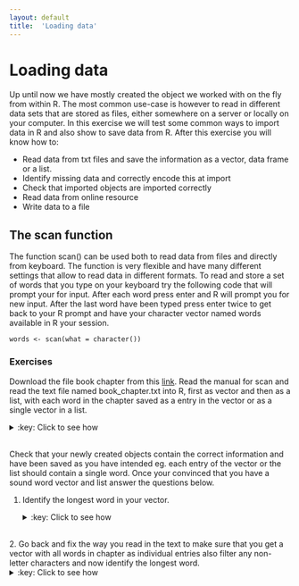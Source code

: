```yaml
---
layout: default
title:  'Loading data'
---
```

# Loading data

Up until now we have mostly created the object we worked with on the
fly from within R. The most common use-case is however to read in
different data sets that are stored as files, either somewhere on a
server or locally on your computer. In this exercise we will test some
common ways to import data in R and also show to save data from
R. After this exercise you will know how to:

-   Read data from txt files and save the information as a vector, data frame or
    a list.
-   Identify missing data and correctly encode this at import
-   Check that imported objects are imported correctly
-   Read data from online resource
-   Write data to a file

## The scan function

The function scan() can be used both to read data from files and
directly from keyboard. The function is very flexible and have many
different settings that allow to read data in different formats. To
read and store a set of words that you type on your keyboard try the
following code that will prompt your for input. After each word press
enter and R will prompt you for new input. After the last word have
been typed press enter twice to get back to your R prompt and have
your character vector named words available in R your session.

    words <- scan(what = character())

### Exercises

Download the file book chapter from this [link](../files/book_chapter.txt). Read the manual for
scan and read the text file named book\_chapter.txt into R, first as
vector and then as a list, with each word in the chapter saved as a
entry in the vector or as a single vector in a list.
<details>
<summary>:key: Click to see how</summary>
<pre>

    shelley.vec <- scan(file = "book_chapter.txt", what = character())
    str(shelley.vec)

    shelley.list <- scan(file = "book_chapter.txt", what = list(character()))
    class(shelley.list)

    Read 420 items

    chr [1:420] "My" "present" "situation" "was" "one" "in" ...
    Read 420 records
    [1] "list"
</pre>
</details>
<br>

Check that your newly created objects contain the correct information
and have been saved as you have intended eg. each entry of the vector
or the list should contain a single word. Once your convinced that you
have a sound word vector and list answer the questions below.

1.  Identify the longest word in your vector.
	<details>
	<summary>:key: Click to see how</summary>
	<pre>

        sort(nchar(shelley.vec), decreasing = TRUE)
        which(nchar(shelley.vec) == max(nchar(shelley.vec)))
        shelley.vec[381]

      [1] 690  12  11  10  10  10  10  10  10  10  10  10  10  10  10  10  10  10
     [19]   9   9   9   9   9   9   9   9   9   9   9   9   9   9   9   9   9   9
     [37]   9   9   8   8   8   8   8   8   8   8   8   8   8   8   8   8   8   8
     [55]   8   8   8   8   8   8   8   8   8   8   7   7   7   7   7   7   7   7
     [73]   7   7   7   7   7   7   7   7   7   7   7   7   7   7   7   7   7   6
     [91]   6   6   6   6   6   6   6   6   6   6   6   6   6   6   6   6   6   6
    [109]   6   6   6   6   6   6   6   6   6   6   6   6   6   6   6   6   6   6
    [127]   5   5   5   5   5   5   5   5   5   5   5   5   5   5   5   5   5   5
    [145]   5   5   5   5   5   5   5   5   5   5   5   5   5   5   5   5   5   5
    [163]   5   5   5   5   5   5   5   5   5   5   5   5   5   5   5   5   5   5
    [181]   5   5   5   5   5   4   4   4   4   4   4   4   4   4   4   4   4   4
    [199]   4   4   4   4   4   4   4   4   4   4   4   4   4   4   4   4   4   4
    [217]   4   4   4   4   4   4   4   4   4   4   4   4   4   4   4   4   4   4
    [235]   4   4   4   4   4   4   4   3   3   3   3   3   3   3   3   3   3   3
    [253]   3   3   3   3   3   3   3   3   3   3   3   3   3   3   3   3   3   3
    [271]   3   3   3   3   3   3   3   3   3   3   3   3   3   3   3   3   3   3
    [289]   3   3   3   3   3   3   3   3   3   3   3   3   3   3   3   3   3   3
    [307]   3   3   3   3   3   3   3   3   3   3   3   3   3   3   3   3   3   3
    [325]   3   3   3   3   2   2   2   2   2   2   2   2   2   2   2   2   2   2
    [343]   2   2   2   2   2   2   2   2   2   2   2   2   2   2   2   2   2   2
    [361]   2   2   2   2   2   2   2   2   2   2   2   2   2   2   2   2   2   2
    [379]   2   2   2   2   2   2   2   2   2   2   2   2   2   2   2   2   2   2
    [397]   2   1   1   1   1   1   1   1   1   1   1   1   1   1   1   1   1   1
    [415]   1   1   1   1   1   1
    [1] 381
    [1] "By the sacred earth on which I kneel, by the shades that wander near me, by the deep and eternal grief that I feel, I swear; and by thee, O Night, and the spirits that preside over thee, to pursue the daemon who caused this misery, until he or I shall perish in mortal conflict. For this purpose I will preserve my life; to execute this dear revenge will I again behold the sun and tread the green herbage of earth, which otherwise should vanish from my eyes forever. And I call on you, spirits of the dead, and on you, wandering ministers of vengeance, to aid and conduct me in my work. Let the cursed and hellish monster drink deep of agony; let him feel the despair that now torments me."
	</pre>
	</details>
<br>
2.  Go back and fix the way you read in the text to make sure that you
    get a vector with all words in chapter as individual entries also
    filter any non-letter characters and now identify the longest word.
	<details>
	<summary>:key: Click to see how</summary>
	<pre>
        shelley.vec2 <- scan(file = "book_chapter.txt", what = " ", quote = NULL)
        shelley.filt2 <- gsub(pattern = '[^[:alnum:] ]', replacement = "", x = shelley.vec2)
        which(nchar(shelley.filt2) == max(nchar(shelley.filt2)))
        shelley.filt2[301]

        Read 551 items
        [1] 301
        [1] "uninterested"
	</pre>
	</details>
<br>

## The read.table function

This is the by far most common way to get data into R. As the function
creates a data frame at import it will only work for data set that
fits those criteria, meaning that the data needs to have a set of
columns of equal length that are separated with a common string
eg. tab, comma, semicolon etc.

In this code block with first import the data from normalized.txt from
a file (that you can get [here](../files/normalized.txt)) and accept the defaults for all other
arguments in the function. With this settings R will read it as a tab
delimited file and will use the first row of the data as colnames
(header) and the first column as rownames.

    expr.At <- read.table("normalized.txt")
    head(expr.At)

                  bZIP29_1  bZIP29_2  bZIP29_3        WT_1      WT_2       WT_3
    AT1G01020.1  13.572739 14.167143 12.972703  14.8181738 15.904017 11.3270623
    AT1G01030.1   1.417234  1.201454  1.385434   0.8590246  1.096829  0.8596431
    AT1G01040.2  41.862906 41.199853 42.696566  37.5286358 34.849241 48.6456871
    AT1G01050.1 102.422397 98.318969 92.068406 104.2104178 97.418336 86.0654463
    AT1G01060.1   3.216031  4.004846  3.589534   3.7045434  2.642360  6.2703380
    AT1G01070.1   8.230858 17.871625 14.924906   7.9996663  8.824486 13.8554244

One does however not have to have all data as a file an the local
disk, instead one can read data from online resources. The following
command will read in a file from a web server.

    url = 'http://archive.ics.uci.edu/ml/machine-learning-databases/abalone/abalone.data'
    abalone = read.table(url, header = F , sep = ',')
    head(abalone)

      V1    V2    V3    V4     V5     V6     V7    V8 V9
    1  M 0.455 0.365 0.095 0.5140 0.2245 0.1010 0.150 15
    2  M 0.350 0.265 0.090 0.2255 0.0995 0.0485 0.070  7
    3  F 0.530 0.420 0.135 0.6770 0.2565 0.1415 0.210  9
    4  M 0.440 0.365 0.125 0.5160 0.2155 0.1140 0.155 10
    5  I 0.330 0.255 0.080 0.2050 0.0895 0.0395 0.055  7
    6  I 0.425 0.300 0.095 0.3515 0.1410 0.0775 0.120  8

### Exercises

1.  Download the file [example.data](../files/example.data) to your
    computer and import it to R using the read.table function. This
    files consist of gene expression values. Once you have the object
    in R validate that it looks okay and export it using the
    write.table function. Encode all NA values as "missing", at
    export.
	<details>
	<summary>:key: Click to see how</summary>
	<pre>

        ed <- read.table("example.data", sep = ":")
        head(ed)
        str(ed)

                        V1               V2               V3               V4
        1         bZIP29_1         bZIP29_2         bZIP29_3             WT_1
        2             <NA> 14.1671426761817 12.9727029171751 14.8181737869517
        3 1.41723379939617 1.20145379585993             <NA>             <NA>
        4 41.8629060744716 41.1998530830302 42.6965659118674  37.528635786519
        5 102.422396502516 98.3189689612045 92.0684061403395 104.210417827802
        6             <NA> 4.00484598619978 3.58953430232514 3.70454344673793
                        V5               V6
        1             WT_2             WT_3
        2             <NA>             <NA>
        3   1.096828754225             <NA>
        4 34.8492408728761 48.6456870599298
        5 97.4183357161658  86.065446336799
        6 2.64236018063295 6.27033804098888

        'data.frame':   18946 obs. of  6 variables:
         $ V1: Factor w/ 3053 levels "0","0.0545089922844682",..: 3053 NA 27 1844 85 NA 2715 2291 1260 1052 ...
         $ V2: Factor w/ 3265 levels "0","0.0500605748274972",..: 3265 579 25 1970 3242 1920 879 2473 1184 1313 ...
         $ V3: Factor w/ 2888 levels "0","0.0629742860057041",..: 2888 304 NA 1802 2775 1449 527 2574 1026 1034 ...
         $ V4: Factor w/ 3112 levels "0","0.05368903545997",..: 3112 555 NA 1746 117 1500 2597 1830 1319 NA ...
         $ V5: Factor w/ 3234 levels "0","0.0498558524647727",..: 3234 NA 23 1689 3193 1036 NA 2157 1337 1556 ...
         $ V6: Factor w/ 3287 levels "0","0.0505672422660393",..: 3287 NA NA 2187 3047 2495 NA 2494 1143 944 ...
	 </pre>
	 </details>
<br>

	<details>
	<summary>:key: Click to see how</summary>
	<pre>

		write.table(x = ed, na = "missing", file = "example_mis.data")
	</pre>
	</details>
<br>

2.  Read in the file you just created and double-check that you have the same data as earlier.
	<details>
	<summary>:key: Click to see how</summary>
	<pre>

        df.test <- read.table("example_mis.data", na.strings = "missing")

	</pre>
	</details>
<br>

3. Analysing genome annotation in R using read.table

For this exercise we will load a GTF file into R and calculate some
basic summary statistics from the file. We will use basic
manipulations of data frames to extract the information. For those
interested in analysing/using this type of data in R there are
packages designed to work with genome annotation data directly and
that tend to offer more specific functions for handling this kind of
information, but those are outside the scope of this course.

For those not familiar with the gtf format it is a file format
containing annotation information for a genome. It does not contain
the actual DNA sequence of the organism, but instead refers to
positions along the genome.

A valid GTF file should contain the following tab delimited fields
(taken from the ensembl home page).

1.  seqname - name of the chromosome or scaffold; chromosome names can
    be given with or without the 'chr' prefix.
2.  source - name of the program that generated this feature, or the
    data source (database or project name)
3.  feature - feature type name, e.g. Gene, Variation, Similarity
4.  start - Start position of the feature, with sequence numbering
    starting at 1.
5.  end - End position of the feature, with sequence numbering starting
    at 1.
6.  score - A floating point value.
7.  strand - defined as + (forward) or - (reverse).
8.  frame - One of '0', '1' or '2'. '0' indicates that the first base
    of the feature is the first base of a codon, '1' that the second
    base is the first base of a codon, and so on..
9.  attribute - A semicolon-separated list of tag-value pairs,
    providing additional information about each feature.

<table border="2" cellspacing="0" cellpadding="6" rules="groups" frame="hsides">


<colgroup>
<col  class="org-right" />

<col  class="org-left" />

<col  class="org-left" />

<col  class="org-right" />

<col  class="org-right" />

<col  class="org-left" />

<col  class="org-left" />

<col  class="org-left" />

<col  class="org-left" />
</colgroup>
<thead>
<tr>
<th scope="col" class="org-right">1.</th>
<th scope="col" class="org-left">2.</th>
<th scope="col" class="org-left">3.</th>
<th scope="col" class="org-right">4.</th>
<th scope="col" class="org-right">5.</th>
<th scope="col" class="org-left">6.</th>
<th scope="col" class="org-left">7.</th>
<th scope="col" class="org-left">8.</th>
<th scope="col" class="org-left">9.</th>
</tr>
</thead>

<tbody>
<tr>
<td class="org-right">1</td>
<td class="org-left">transcribed_unprocessed_pseudogene</td>
<td class="org-left">gene</td>
<td class="org-right">11869</td>
<td class="org-right">14409</td>
<td class="org-left">.</td>
<td class="org-left">+</td>
<td class="org-left">.</td>
<td class="org-left">gene_id; "ENSG00000223972";</td>
</tr>


<tr>
<td class="org-right">1</td>
<td class="org-left">processed_transcript</td>
<td class="org-left">transcript</td>
<td class="org-right">11869</td>
<td class="org-right">14409</td>
<td class="org-left">.</td>
<td class="org-left">+</td>
<td class="org-left">.</td>
<td class="org-left">gene_id; "ENSG00000223972";</td>
</tr>
</tbody>
</table>

The last column can contain a large number of attributes that are
comma-separated.

As these files for many organisms are large we will in this exercise
use the latest version of Drosophila melanogaster genome annotation
available at
<ftp://ftp.ensembl.org/pub/release-86/gtf/drosophila_melanogaster> that
is small enough for analysis even on a laptop.

Open this and download the file named
Drosophila\_melanogaster.BDGP6.86.gtf.gz to your computer. Unzip this
file and keep track of where your store the file.

With this done read this file into R using the function read.table and
add meaningful column names to the table.
<details>
<summary>:key: Click to see how</summary>
<pre>

	d.gtf <- read.table("Drosophila_melanogaster.BDGP6.86.gtf",
                        header = FALSE, comment.char = "#", sep = "\t")
    colnames(d.gtf) <- c("Chromosome", "Source", "Feature", "Start",
                         "End", "Score", "Strand", "Frame", "Attribute")
</pre>
</details>
<br>

Prior to any analysis you should make sure that your attempt to read
in the file has worked as expected. This can for example be done by
having a look at the dimension of the stored object and making sure
that it has the structure you expect.

<details>
<summary>:key: Click to see how</summary>
<pre>

    dim(d.gtf)
    str(d.gtf)

    [1] 538684      9
    'data.frame':   538684 obs. of  9 variables:
     $ Chromosome: Factor w/ 57 levels "211000022278158",..: 51 51 51 51 51 51 51 51 51 51 ...
     $ Source    : Factor w/ 2 levels "FlyBase","ensembl": 1 1 1 1 1 1 1 1 1 1 ...
     $ Feature   : Factor w/ 9 levels "CDS","Selenocysteine",..: 5 9 3 5 9 3 1 6 3 1 ...
     $ Start     : int  722370 722370 722370 835381 835381 835381 835381 835381 869486 869486 ...
     $ End       : int  722621 722621 722621 2503907 2503907 835491 835491 835383 869548 869548 ...
     $ Score     : Factor w/ 1 level ".": 1 1 1 1 1 1 1 1 1 1 ...
     $ Strand    : Factor w/ 2 levels "+","-": 2 2 2 1 1 1 1 1 1 1 ...
     $ Frame     : Factor w/ 4 levels ".","0","1","2": 1 1 1 1 1 1 2 2 1 2 ...
     $ Attribute : Factor w/ 455338 levels "gene_id FBgn0000003; gene_name 7SLRNA:CR32864; gene_source FlyBase; gene_biotype lincRNA;",..: 348579 348581 348580 453172 453215 453194 453195 453193 453199 453200 ...
</pre>
</details>
<br>

1.  How many chromosome names can be found in the annotation file?
	<details>
	<summary>:key: Click to see how</summary>
	<pre>

        levels(d.gtf$Chromosome)

         [1] "211000022278158"           "211000022278279"
         [3] "211000022278282"           "211000022278298"
         [5] "211000022278307"           "211000022278309"
         [7] "211000022278436"           "211000022278449"
         [9] "211000022278498"           "211000022278522"
        [11] "211000022278603"           "211000022278604"
        [13] "211000022278664"           "211000022278724"
        [15] "211000022278750"           "211000022278760"
        [17] "211000022278875"           "211000022278877"
        [19] "211000022278878"           "211000022278879"
        [21] "211000022278880"           "211000022278985"
        [23] "211000022279055"           "211000022279108"
        [25] "211000022279132"           "211000022279134"
        [27] "211000022279165"           "211000022279188"
        [29] "211000022279222"           "211000022279264"
        [31] "211000022279342"           "211000022279392"
        [33] "211000022279446"           "211000022279528"
        [35] "211000022279529"           "211000022279531"
        [37] "211000022279555"           "211000022279681"
        [39] "211000022279708"           "211000022280133"
        [41] "211000022280328"           "211000022280341"
        [43] "211000022280347"           "211000022280481"
        [45] "211000022280494"           "211000022280645"
        [47] "211000022280703"           "2L"
        [49] "2R"                        "3L"
        [51] "3R"                        "4"
        [53] "Unmapped_Scaffold_8"       "X"
        [55] "Y"                         "dmel_mitochondrion_genome"
        [57] "rDNA"

	</pre>
	</details>
<br>
2.  How many exons is there in total and per chromosome?
	<details>
	<summary>:key: Click to see how</summary>
	<pre>

        aggregate(d.gtf$Feature, by = list(d.gtf$Chromosome), summary)

                             Group.1 x.CDS x.Selenocysteine x.exon x.five_prime_utr
        1            211000022278158     0                0      1                0
        2            211000022278279     0                0      1                0
        3            211000022278282     0                0      1                0
        4            211000022278298     0                0      1                0
        5            211000022278307     0                0      1                0
        6            211000022278309     0                0      1                0
        7            211000022278436     0                0      1                0
        8            211000022278449     0                0      2                0
        9            211000022278498     0                0      1                0
        10           211000022278522     0                0      1                0
        11           211000022278603     0                0      1                0
        12           211000022278604     0                0      1                0
        13           211000022278664     0                0      1                0
        14           211000022278724     0                0      1                0
        15           211000022278750     0                0      1                0
        16           211000022278760     2                0      2                0
        17           211000022278875     0                0      1                0
        18           211000022278877     0                0      1                0
        19           211000022278878     0                0      1                0
        20           211000022278879     0                0      1                0
        21           211000022278880     0                0      1                0
        22           211000022278985     0                0      1                0
        23           211000022279055     0                0      1                0
        24           211000022279108     0                0      1                0
        25           211000022279132     0                0      1                0
        26           211000022279134     0                0      1                0
        27           211000022279165     0                0      1                0
        28           211000022279188     3                0      3                1
        29           211000022279222     0                0      1                0
        30           211000022279264     0                0      1                0
        31           211000022279342     0                0      1                0
        32           211000022279392     0                0      1                0
        33           211000022279446     0                0      1                0
        34           211000022279528     0                0      1                0
        35           211000022279529     0                0      1                0
        36           211000022279531     0                0      1                0
        37           211000022279555     0                0      1                0
        38           211000022279681     0                0      1                0
        39           211000022279708     0                0      1                0
        40           211000022280133     0                0      1                0
        41           211000022280328     4                0      4                1
        42           211000022280341     0                0      1                0
        43           211000022280347     0                0      1                0
        44           211000022280481     0                0      1                0
        45           211000022280494     0                0      2                0
        46           211000022280645     0                0      1                0
        47           211000022280703     0                0      1                0
        48                        2L 28047                2  32747             8374
        49                        2R 33657                0  38551             8842
        50                        3L 29473                0  34347             8738
        51                        3R 37167                0  43159            10693
        52                         4  2732                0   3165              570
        53       Unmapped_Scaffold_8    12                0     14                4
        54                         X 28967                2  34136             8824
        55                         Y   111                0    182               13
        56 dmel_mitochondrion_genome    13                0     37                0
        57                      rDNA     0                0     21                0
	</pre>
	</details>
<br>
	<details>
	<summary>:key: Click to see how</summary>
	<pre>

		by(data = d.gtf$Feature, d.gtf[,"Chromosome"], summary)
		d.gtf[, "Chromosome"]: 211000022278158
                    CDS  Selenocysteine            exon  five_prime_utr            gene
                      0               0               1               0               1
            start_codon      stop_codon three_prime_utr      transcript
                      0               0               0               1
        ------------------------------------------------------------
        d.gtf[, "Chromosome"]: 211000022278279
                    CDS  Selenocysteine            exon  five_prime_utr            gene
                      0               0               1               0               1
            start_codon      stop_codon three_prime_utr      transcript
                      0               0               0               1
        ------------------------------------------------------------
        d.gtf[, "Chromosome"]: 211000022278282
                    CDS  Selenocysteine            exon  five_prime_utr            gene
                      0               0               1               0               1
            start_codon      stop_codon three_prime_utr      transcript
                      0               0               0               1
        ------------------------------------------------------------
        d.gtf[, "Chromosome"]: 211000022278298
                    CDS  Selenocysteine            exon  five_prime_utr            gene
                      0               0               1               0               1
            start_codon      stop_codon three_prime_utr      transcript
                      0               0               0               1
        ------------------------------------------------------------
        d.gtf[, "Chromosome"]: 211000022278307
                    CDS  Selenocysteine            exon  five_prime_utr            gene
                      0               0               1               0               1
            start_codon      stop_codon three_prime_utr      transcript
                      0               0               0               1
        ------------------------------------------------------------
        d.gtf[, "Chromosome"]: 211000022278309
                    CDS  Selenocysteine            exon  five_prime_utr            gene
                      0               0               1               0               1
            start_codon      stop_codon three_prime_utr      transcript
                      0               0               0               1
        ------------------------------------------------------------
        d.gtf[, "Chromosome"]: 211000022278436
                    CDS  Selenocysteine            exon  five_prime_utr            gene
                      0               0               1               0               1
            start_codon      stop_codon three_prime_utr      transcript
                      0               0               0               1
        ------------------------------------------------------------
        d.gtf[, "Chromosome"]: 211000022278449
                    CDS  Selenocysteine            exon  five_prime_utr            gene
                      0               0               2               0               1
            start_codon      stop_codon three_prime_utr      transcript
                      0               0               0               1
        ------------------------------------------------------------
        d.gtf[, "Chromosome"]: 211000022278498
                    CDS  Selenocysteine            exon  five_prime_utr            gene
                      0               0               1               0               1
            start_codon      stop_codon three_prime_utr      transcript
                      0               0               0               1
        ------------------------------------------------------------
        d.gtf[, "Chromosome"]: 211000022278522
                    CDS  Selenocysteine            exon  five_prime_utr            gene
                      0               0               1               0               1
            start_codon      stop_codon three_prime_utr      transcript
                      0               0               0               1
        ------------------------------------------------------------
        d.gtf[, "Chromosome"]: 211000022278603
                    CDS  Selenocysteine            exon  five_prime_utr            gene
                      0               0               1               0               1
            start_codon      stop_codon three_prime_utr      transcript
                      0               0               0               1
        ------------------------------------------------------------
        d.gtf[, "Chromosome"]: 211000022278604
                    CDS  Selenocysteine            exon  five_prime_utr            gene
                      0               0               1               0               1
            start_codon      stop_codon three_prime_utr      transcript
                      0               0               0               1
        ------------------------------------------------------------
        d.gtf[, "Chromosome"]: 211000022278664
                    CDS  Selenocysteine            exon  five_prime_utr            gene
                      0               0               1               0               1
            start_codon      stop_codon three_prime_utr      transcript
                      0               0               0               1
        ------------------------------------------------------------
        d.gtf[, "Chromosome"]: 211000022278724
                    CDS  Selenocysteine            exon  five_prime_utr            gene
                      0               0               1               0               1
            start_codon      stop_codon three_prime_utr      transcript
                      0               0               0               1
        ------------------------------------------------------------
        d.gtf[, "Chromosome"]: 211000022278750
                    CDS  Selenocysteine            exon  five_prime_utr            gene
                      0               0               1               0               1
            start_codon      stop_codon three_prime_utr      transcript
                      0               0               0               1
        ------------------------------------------------------------
        d.gtf[, "Chromosome"]: 211000022278760
                    CDS  Selenocysteine            exon  five_prime_utr            gene
                      2               0               2               0               1
            start_codon      stop_codon three_prime_utr      transcript
                      1               0               0               1
        ------------------------------------------------------------
        d.gtf[, "Chromosome"]: 211000022278875
                    CDS  Selenocysteine            exon  five_prime_utr            gene
                      0               0               1               0               1
            start_codon      stop_codon three_prime_utr      transcript
                      0               0               0               1
        ------------------------------------------------------------
        d.gtf[, "Chromosome"]: 211000022278877
                    CDS  Selenocysteine            exon  five_prime_utr            gene
                      0               0               1               0               1
            start_codon      stop_codon three_prime_utr      transcript
                      0               0               0               1
        ------------------------------------------------------------
			d.gtf[, "Chromosome"]: 211000022278878
                    CDS  Selenocysteine            exon  five_prime_utr            gene
                      0               0               1               0               1
            start_codon      stop_codon three_prime_utr      transcript
                      0               0               0               1
        ------------------------------------------------------------
        d.gtf[, "Chromosome"]: 211000022278879
                    CDS  Selenocysteine            exon  five_prime_utr            gene
                      0               0               1               0               1
            start_codon      stop_codon three_prime_utr      transcript
                      0               0               0               1
        ------------------------------------------------------------
        d.gtf[, "Chromosome"]: 211000022278880
                    CDS  Selenocysteine            exon  five_prime_utr            gene
                      0               0               1               0               1
            start_codon      stop_codon three_prime_utr      transcript
                      0               0               0               1
        ------------------------------------------------------------
        d.gtf[, "Chromosome"]: 211000022278985
                    CDS  Selenocysteine            exon  five_prime_utr            gene
                      0               0               1               0               1
            start_codon      stop_codon three_prime_utr      transcript
                      0               0               0               1
        ------------------------------------------------------------
        d.gtf[, "Chromosome"]: 211000022279055
                    CDS  Selenocysteine            exon  five_prime_utr            gene
                      0               0               1               0               1
            start_codon      stop_codon three_prime_utr      transcript
                      0               0               0               1
        ------------------------------------------------------------
        d.gtf[, "Chromosome"]: 211000022279108
                    CDS  Selenocysteine            exon  five_prime_utr            gene
                      0               0               1               0               1
            start_codon      stop_codon three_prime_utr      transcript
                      0               0               0               1
        ------------------------------------------------------------
        d.gtf[, "Chromosome"]: 211000022279132
                    CDS  Selenocysteine            exon  five_prime_utr            gene
                      0               0               1               0               1
            start_codon      stop_codon three_prime_utr      transcript
                      0               0               0               1
        ------------------------------------------------------------
        d.gtf[, "Chromosome"]: 211000022279134
                    CDS  Selenocysteine            exon  five_prime_utr            gene
                      0               0               1               0               1
            start_codon      stop_codon three_prime_utr      transcript
                      0               0               0               1
        ------------------------------------------------------------
        d.gtf[, "Chromosome"]: 211000022279165
                    CDS  Selenocysteine            exon  five_prime_utr            gene
                      0               0               1               0               1
            start_codon      stop_codon three_prime_utr      transcript
                      0               0               0               1
        ------------------------------------------------------------
        d.gtf[, "Chromosome"]: 211000022279188
                    CDS  Selenocysteine            exon  five_prime_utr            gene
                      3               0               3               1               1
            start_codon      stop_codon three_prime_utr      transcript
                      1               1               1               1
        ------------------------------------------------------------
        d.gtf[, "Chromosome"]: 211000022279222
                    CDS  Selenocysteine            exon  five_prime_utr            gene
                      0               0               1               0               1
            start_codon      stop_codon three_prime_utr      transcript
                      0               0               0               1
        ------------------------------------------------------------
        d.gtf[, "Chromosome"]: 211000022279264
                    CDS  Selenocysteine            exon  five_prime_utr            gene
                      0               0               1               0               1
            start_codon      stop_codon three_prime_utr      transcript
                      0               0               0               1
        ------------------------------------------------------------
        d.gtf[, "Chromosome"]: 211000022279342
                    CDS  Selenocysteine            exon  five_prime_utr            gene
                      0               0               1               0               1
            start_codon      stop_codon three_prime_utr      transcript
                      0               0               0               1
        ------------------------------------------------------------
        d.gtf[, "Chromosome"]: 211000022279392
                    CDS  Selenocysteine            exon  five_prime_utr            gene
                      0               0               1               0               1
            start_codon      stop_codon three_prime_utr      transcript
                      0               0               0               1
        ------------------------------------------------------------
        d.gtf[, "Chromosome"]: 211000022279446
                    CDS  Selenocysteine            exon  five_prime_utr            gene
                      0               0               1               0               1
            start_codon      stop_codon three_prime_utr      transcript
                      0               0               0               1
        ------------------------------------------------------------
        d.gtf[, "Chromosome"]: 211000022279528
                    CDS  Selenocysteine            exon  five_prime_utr            gene
                      0               0               1               0               1
            start_codon      stop_codon three_prime_utr      transcript
                      0               0               0               1
        ------------------------------------------------------------
        d.gtf[, "Chromosome"]: 211000022279529
                    CDS  Selenocysteine            exon  five_prime_utr            gene
                      0               0               1               0               1
            start_codon      stop_codon three_prime_utr      transcript
                      0               0               0               1
        ------------------------------------------------------------
        d.gtf[, "Chromosome"]: 211000022279531
                    CDS  Selenocysteine            exon  five_prime_utr            gene
                      0               0               1               0               1
            start_codon      stop_codon three_prime_utr      transcript
                      0               0               0               1
        ------------------------------------------------------------
        d.gtf[, "Chromosome"]: 211000022279555
                    CDS  Selenocysteine            exon  five_prime_utr            gene
                      0               0               1               0               1
            start_codon      stop_codon three_prime_utr      transcript
                      0               0               0               1
        ------------------------------------------------------------
        d.gtf[, "Chromosome"]: 211000022279681
                    CDS  Selenocysteine            exon  five_prime_utr            gene
                      0               0               1               0               1
            start_codon      stop_codon three_prime_utr      transcript
                      0               0               0               1
        ------------------------------------------------------------
        d.gtf[, "Chromosome"]: 211000022279708
                    CDS  Selenocysteine            exon  five_prime_utr            gene
                      0               0               1               0               1
            start_codon      stop_codon three_prime_utr      transcript
                      0               0               0               1
        ------------------------------------------------------------
        d.gtf[, "Chromosome"]: 211000022280133
                    CDS  Selenocysteine            exon  five_prime_utr            gene
                      0               0               1               0               1
            start_codon      stop_codon three_prime_utr      transcript
                      0               0               0               1
        ------------------------------------------------------------
        d.gtf[, "Chromosome"]: 211000022280328
                    CDS  Selenocysteine            exon  five_prime_utr            gene
                      4               0               4               1               1
            start_codon      stop_codon three_prime_utr      transcript
                      1               1               1               1
        ------------------------------------------------------------
        d.gtf[, "Chromosome"]: 211000022280341
                    CDS  Selenocysteine            exon  five_prime_utr            gene
                      0               0               1               0               1
            start_codon      stop_codon three_prime_utr      transcript
                      0               0               0               1
        ------------------------------------------------------------
        d.gtf[, "Chromosome"]: 211000022280347
                    CDS  Selenocysteine            exon  five_prime_utr            gene
                      0               0               1               0               1
            start_codon      stop_codon three_prime_utr      transcript
                      0               0               0               1
        ------------------------------------------------------------
        d.gtf[, "Chromosome"]: 211000022280481
                    CDS  Selenocysteine            exon  five_prime_utr            gene
                      0               0               1               0               1
            start_codon      stop_codon three_prime_utr      transcript
                      0               0               0               1
        ------------------------------------------------------------
        d.gtf[, "Chromosome"]: 211000022280494
                    CDS  Selenocysteine            exon  five_prime_utr            gene
                      0               0               2               0               2
            start_codon      stop_codon three_prime_utr      transcript
                      0               0               0               2
        ------------------------------------------------------------
        d.gtf[, "Chromosome"]: 211000022280645
                    CDS  Selenocysteine            exon  five_prime_utr            gene
                      0               0               1               0               1
            start_codon      stop_codon three_prime_utr      transcript
                      0               0               0               1
        ------------------------------------------------------------
        d.gtf[, "Chromosome"]: 211000022280703
                    CDS  Selenocysteine            exon  five_prime_utr            gene
                      0               0               1               0               1
            start_codon      stop_codon three_prime_utr      transcript
                      0               0               0               1
        ------------------------------------------------------------
        d.gtf[, "Chromosome"]: 2L
                    CDS  Selenocysteine            exon  five_prime_utr            gene
                  28047               2           32747            8374            3465
            start_codon      stop_codon three_prime_utr      transcript
                   5675            5656            6142            6632
        ------------------------------------------------------------
        d.gtf[, "Chromosome"]: 2R
                    CDS  Selenocysteine            exon  five_prime_utr            gene
                  33657               0           38551            8842            3601
            start_codon      stop_codon three_prime_utr      transcript
                   6028            6018            6484            6927
        ------------------------------------------------------------
        d.gtf[, "Chromosome"]: 3L
                    CDS  Selenocysteine            exon  five_prime_utr            gene
                  29473               0           34347            8738            3433
            start_codon      stop_codon three_prime_utr      transcript
                   5873            5853            6352            6676
        ------------------------------------------------------------
        d.gtf[, "Chromosome"]: 3R
                    CDS  Selenocysteine            exon  five_prime_utr            gene
                  37167               0           43159           10693            4125
            start_codon      stop_codon three_prime_utr      transcript
                   7105            7092            7782            8010
        ------------------------------------------------------------
        d.gtf[, "Chromosome"]: 4
                    CDS  Selenocysteine            exon  five_prime_utr            gene
                   2732               0            3165             570             111
            start_codon      stop_codon three_prime_utr      transcript
                    295             289             339             343
        ------------------------------------------------------------
        d.gtf[, "Chromosome"]: Unmapped_Scaffold_8
                    CDS  Selenocysteine            exon  five_prime_utr            gene
                     12               0              14               4               2
            start_codon      stop_codon three_prime_utr      transcript
                      3               3               2               3
        ------------------------------------------------------------
        d.gtf[, "Chromosome"]: X
                    CDS  Selenocysteine            exon  five_prime_utr            gene
                  28967               2           34136            8824            2647
            start_codon      stop_codon three_prime_utr      transcript
                   5372            5351            5921            5973
        ------------------------------------------------------------
        d.gtf[, "Chromosome"]: Y
                    CDS  Selenocysteine            exon  five_prime_utr            gene
                    111               0             182              13              71
            start_codon      stop_codon three_prime_utr      transcript
                     23              22              10              72
        ------------------------------------------------------------
        d.gtf[, "Chromosome"]: dmel_mitochondrion_genome
                    CDS  Selenocysteine            exon  five_prime_utr            gene
                     13               0              37               0              37
            start_codon      stop_codon three_prime_utr      transcript
                     12              10               0              37
        ------------------------------------------------------------
        d.gtf[, "Chromosome"]: rDNA
                    CDS  Selenocysteine            exon  five_prime_utr            gene
                      0               0              21               0              19
            start_codon      stop_codon three_prime_utr      transcript
                      0               0               0              19
    </pre>
	</details>
<br>
3.  Filter the data frame to only retain gene annotations
	<details>
	<summary>:key: Click to see how</summary>
	<pre>
		d.gtf.gene <- d.gtf[d.gtf$Feature == "gene",]
	</pre>
	</details>
<br>

4.  What is the average gene length of in the Drosophila genome?
	<details>
	<summary>:key: Click to see how</summary>
	<pre>

    mean(abs(d.gtf.gene$Start - d.gtf.gene$End))

    [1] 5753.282
	</pre>
	</details>
<br>

5.  What fraction of the genes are encoded on the plus strand of
    the genome.
	<details>
	<summary>:key: Click to see how</summary>
	<pre>

    sum(d.gtf.gene$Strand == "+") / length(d.gtf.gene$Strand)

    [1] 0.5016231
	</pre>
	</details>
<br>

6.  What is the median and mean length of the exons found on chromosome
    3R in the data set?
	<details>
	<summary>:key: Click to see how</summary>
	<pre>

        d.gtf3R <- d.gtf[d.gtf$Chromosome == "3R",]
        exon.position <- d.gtf3R[d.gtf3R$Feature == "exon",c("Start", "End")]
        median(abs(exon.position$Start - exon.position$End))
        mean(abs(exon.position$Start - exon.position$End))

        [1] 251
        [1] 468.6693
	</pre>
	</details>
<br>

7.  Do the same calculations for the chromosomes 2L, 2R, 3L, 4, X and Y
    using a for loop.
	<details>
	<summary>:key: Click to see how</summary>
	<pre>

             chr <- c("2L", "2R", "3L", "4", "X", "Y")
             for (i in chr) {
                  d.gtf.tmp <- d.gtf[d.gtf$Chromosome == i,]
                  exon.position <- d.gtf.tmp[d.gtf.tmp$Feature == "exon", c("Start", "End")]
                  exon.med <- median(abs(exon.position$Start - exon.position$End))
                  exon.mean <- mean(abs(exon.position$Start - exon.position$End))
                  txt <- sprintf("The median and mean exon length for %s is %g and %g, respectively", i, exon.med, exon.mean)
                  print(txt)
        }

        [1] "The median and mean exon length for 2L is 279 and 502.617, respectively"
        [1] "The median and mean exon length for 2R is 225 and 437.187, respectively"
        [1] "The median and mean exon length for 3L is 255 and 502.116, respectively"
        [1] "The median and mean exon length for 4 is 198 and 429.573, respectively"
        [1] "The median and mean exon length for X is 257 and 526.301, respectively"
        [1] "The median and mean exon length for Y is 410.5 and 657.055, respectively"
	</pre>
	</details>
<br>


